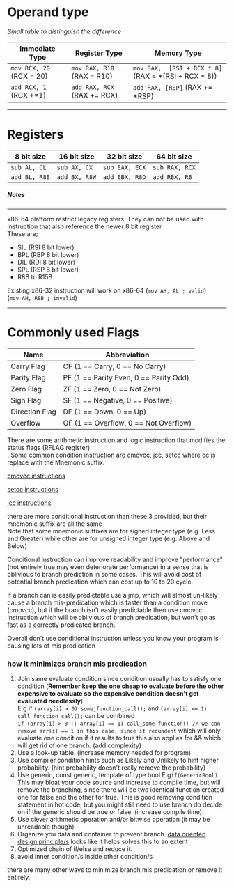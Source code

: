 
# Operand type

_Small table to distinguish the difference_

| Immediate Type           | Register Type               | Memory Type                                          |
|--------------------------|-----------------------------|------------------------------------------------------|
| `mov RCX, 20` (RCX = 20) | `mov RAX, R10` (RAX = R10)  | `mov RAX,  [RSI + RCX * 8]` (RAX = *(RSI + RCX * 8)) | 
| `add RCX, 1`  (RCX +=1)  | `add RAX, RCX` (RAX += RCX) | `add RAX, [RSP]`  (RAX += *RSP)                      |


-------------

# Registers

| 8 bit size    | 16 bit size   | 32 bit size    | 64 bit size    |
|---------------|---------------|----------------|----------------|
| `sub AL, CL`  | `sub AX, CX`  | `sub EAX, ECX` | `sub RAX, RCX` |
| `add BL, R8B` | `add BX, R8W` | `add EBX, R8D` | `add RBX, R8 ` |


##### **Notes**

-----
x86-64 platform restrict legacy registers. They can not be used with instruction that also reference the newer 8 bit register <br/>
These are;
- SIL (RSI 8 bit lower)
- BPL (RBP 8 bit lower)
- DIL (RDI 8 bit lower)
- SPL (RSP 8 bit lower)
- R8B to R15B

Existing x86-32 instruction will work on x86-64 (`mov AH, AL ; valid`) <br/>
(`mov AH, R8B ; invalid`)

----

# Commonly used Flags
| Name           | Abbreviation                            |
|----------------|-----------------------------------------|
| Carry Flag     | CF  (1 == Carry, 0 == No Carry)         |
| Parity Flag    | PF  (1 == Parity Even, 0 == Parity Odd) |
| Zero Flag      | ZF  (1 == Zero, 0 == Not Zero)          |
| Sign Flag      | SF  (1 == Negative, 0 == Positive)      |
| Direction Flag | DF  (1 == Down, 0 == Up)                |
| Overflow       | OF  (1 == Overflow, 0 == Not Overflow)  |


There are some arithmetic instruction and logic instruction that modifies the status flags (RFLAG register) <br/>.
Some common condition instruction are cmovcc, jcc, setcc where cc is replace with the Mnemonic suffix.

[cmovcc instructions](https://www.felixcloutier.com/x86/cmovcc)

[setcc instructions](https://www.felixcloutier.com/x86/setcc)

[jcc instructions](https://www.felixcloutier.com/x86/jcc) 

there are more conditional instruction than these 3 provided, but their mnemonic suffix are all the same </br>
Note that some mnemonic suffixes are for signed integer type (e.g. Less and Greater) while other are for unsigned integer type (e.g. Above and Below)   

Conditional instruction can improve readability and improve "performance" (not entirely true may even deteriorate performance) in a sense that is oblivious to branch prediction in some cases.
This will avoid cost of potential branch predication which can cost up to 10 to 20 cycle.

If a branch can is easily predictable use a jmp, which will almost un-likely cause a branch mis-predication which is faster
than a condition move (cmovcc), but if the branch isn't easily predictable then use cmovcc instruction
which will be oblivious of branch predication, but won't go as fast as a correctly predicated branch.  

Overall don't use conditional instruction unless you know your program is causing lots of mis predication

### how it minimizes branch mis predication

1) Join same evaluate condition since condition usually has to satisfy one condition (**Remember keep the one cheap to evaluate before the other expensive to evaluate so the expensive condition doesn't get evaluated needlessly**)<br/>
E.g if `(array[i] > 0) some_function_call();` and `(array[i] == 1) call_function_call();` can be combined <br/>
`if (array[i] > 0 || array[i] == 1) call_some function() // we can remove arr[i] == 1 in this case, since it redundent` which will only evaluate one condition if it results to true this also applies for && which will get rid of one branch. (add complexity)
2) Use a look-up table. (increase memory needed for program)
3) Use compiler condition hints such as Likely and Unlikely to hint higher probability. (hint probability doesn't really remove the probability)
4) Use generic, const generic, template of type bool E.g`if(GenericBool)`. This may bloat your code source and increase to compile time, but will remove the branching, since there will be two identical function created one for false and the other for true. This is good removing condition statement in hot code, but you might still need to use branch do decide on if the generic should be true or false. (increase compile time).   
5) Use clever arithmetic operation and/or bitwise operation (it may be unreadable though)
6) Organize you data and container to prevent branch. [data oriented design principle/s](https://www.dataorienteddesign.com/dodbook/)  looks like it helps solves this to an extent
7) Optimized chain of if/else and reduce it.
8) avoid inner condition/s inside other condition/s

there are many other ways to minimize branch mis  predication or remove it entirely.